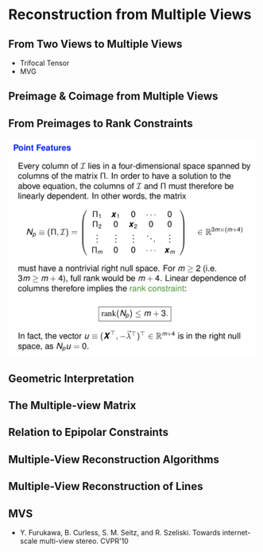 # Reconstruction from Multiple Views

## From Two Views to Multiple Views
- Trifocal Tensor
- MVG

## Preimage & Coimage from Multiple Views

## From Preimages to Rank Constraints
<img src="/CV-3D/images/trad/mvg.png" alt="drawing" width="500"/>

## Geometric Interpretation
## The Multiple-view Matrix
## Relation to Epipolar Constraints
## Multiple-View Reconstruction Algorithms
## Multiple-View Reconstruction of Lines

## MVS
- Y. Furukawa, B. Curless, S. M. Seitz, and R. Szeliski. Towards internet-scale multi-view stereo. CVPR'10